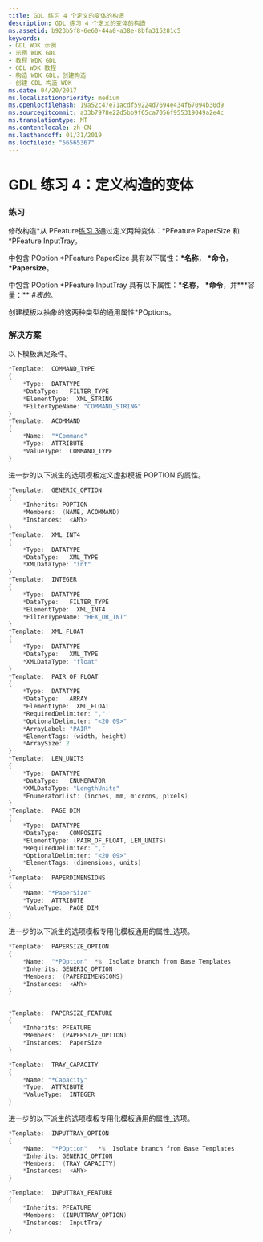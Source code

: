 ```yaml
---
title: GDL 练习 4 个定义的变体的构造
description: GDL 练习 4 个定义的变体的构造
ms.assetid: b923b5f8-6e60-44a0-a38e-8bfa315281c5
keywords:
- GDL WDK 示例
- 示例 WDK GDL
- 教程 WDK GDL
- GDL WDK 教程
- 构造 WDK GDL，创建构造
- 创建 GDL 构造 WDK
ms.date: 04/20/2017
ms.localizationpriority: medium
ms.openlocfilehash: 19a52c47e71acdf59224d7694e434f67094b30d9
ms.sourcegitcommit: a33b7978e22d5bb9f65ca7056f955319049a2e4c
ms.translationtype: MT
ms.contentlocale: zh-CN
ms.lasthandoff: 01/31/2019
ms.locfileid: "56565367"
---
```

# <a name="gdl-exercise-4-defining-variants-of-constructs"></a>GDL 练习 4：定义构造的变体


### <a href="" id="exercise"></a> 练习

修改构造\*从 PFeature[练习 3](gdl-exercise-3--creating-root-level-constructs.md)通过定义两种变体：\*PFeature:PaperSize 和\*PFeature InputTray。

中包含 POption \*PFeature:PaperSize 具有以下属性：**\*名称**， **\*命令**，  **\*Papersize**。

中包含 POption \*PFeature:InputTray 具有以下属性：**\*名称**， **\*命令**，并**\*容量：**  *\#表的*。

创建模板以抽象的这两种类型的通用属性\*POptions。

### <a href="" id="solution"></a> 解决方案

以下模板满足条件。

```cpp
*Template:  COMMAND_TYPE
{
    *Type:  DATATYPE
    *DataType:   FILTER_TYPE
    *ElementType:  XML_STRING
    *FilterTypeName: "COMMAND_STRING"
}
*Template:  ACOMMAND
{
    *Name:  "*Command"
    *Type:  ATTRIBUTE
    *ValueType:  COMMAND_TYPE
}
```

进一步的以下派生的选项模板定义虚拟模板 POPTION 的属性。

```cpp
*Template:  GENERIC_OPTION
{
    *Inherits: POPTION
    *Members:  (NAME, ACOMMAND)
    *Instances:  <ANY>
}
*Template:  XML_INT4
{
    *Type:  DATATYPE
    *DataType:   XML_TYPE
    *XMLDataType: "int"
}
*Template:  INTEGER
{
    *Type:  DATATYPE
    *DataType:   FILTER_TYPE
    *ElementType:  XML_INT4
    *FilterTypeName: "HEX_OR_INT"
}
*Template:  XML_FLOAT
{
    *Type:  DATATYPE
    *DataType:   XML_TYPE
    *XMLDataType: "float"
}
*Template:  PAIR_OF_FLOAT
{
    *Type:  DATATYPE
    *DataType:   ARRAY
    *ElementType:  XML_FLOAT
    *RequiredDelimiter: ","
    *OptionalDelimiter: "<20 09>"
    *ArrayLabel: "PAIR"
    *ElementTags: (width, height)
    *ArraySize: 2
}
*Template:  LEN_UNITS
{
    *Type:  DATATYPE
    *DataType:   ENUMERATOR
    *XMLDataType: "LengthUnits"
    *EnumeratorList: (inches, mm, microns, pixels)
}
*Template:  PAGE_DIM
{
    *Type:  DATATYPE
    *DataType:   COMPOSITE
    *ElementType: (PAIR_OF_FLOAT, LEN_UNITS)
    *RequiredDelimiter: ","
    *OptionalDelimiter: "<20 09>"
    *ElementTags: (dimensions, units)
}
*Template:  PAPERDIMENSIONS
{
    *Name: "*PaperSize"
    *Type:  ATTRIBUTE
    *ValueType:  PAGE_DIM
}
```

进一步的以下派生的选项模板专用化模板通用的属性\_选项。

```cpp
*Template:  PAPERSIZE_OPTION
{
    *Name:  "*POption"  *%  Isolate branch from Base Templates
    *Inherits: GENERIC_OPTION
    *Members:  (PAPERDIMENSIONS)
    *Instances:  <ANY>
}


*Template:  PAPERSIZE_FEATURE
{
    *Inherits: PFEATURE
    *Members:  (PAPERSIZE_OPTION)
    *Instances:  PaperSize
}

*Template:  TRAY_CAPACITY
{
    *Name: "*Capacity"
    *Type:  ATTRIBUTE
    *ValueType:  INTEGER
}
```

进一步的以下派生的选项模板专用化模板通用的属性\_选项。

```cpp
*Template:  INPUTTRAY_OPTION
{
    *Name:  "*POption"   *%  Isolate branch from Base Templates
    *Inherits: GENERIC_OPTION
    *Members:  (TRAY_CAPACITY)
    *Instances:  <ANY>
}

*Template:  INPUTTRAY_FEATURE
{
    *Inherits: PFEATURE
    *Members:  (INPUTTRAY_OPTION)
    *Instances:  InputTray
}
```

 

 





